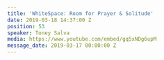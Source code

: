 ```yaml
---
title: 'WhiteSpace: Room for Prayer & Solitude'
date: 2019-03-18 14:37:00 Z
position: 53
speaker: Toney Salva
media: https://www.youtube.com/embed/gq5xNDg6upM
message_date: 2019-03-17 00:00:00 Z
---
```


